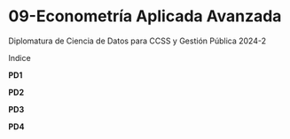 # 09-Econometría Aplicada Avanzada
Diplomatura de Ciencia de Datos para CCSS y Gestión Pública 2024-2

Indice

**PD1**


**PD2**


**PD3**


**PD4**
